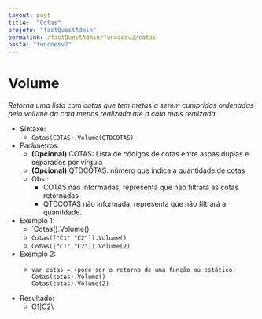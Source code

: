 ```yaml
---
layout: post
title:  "Cotas"
projeto: "fastQuestAdmin"
permalink: /fastQuestAdmin/funcoesv2/cotas
pasta: "funcoesv2"
---
```


# Volume
*Retorna uma lista com cotas que tem metas a serem cumpridas ordenadas pelo volume da cota menos realizada até a cota mais realizada*

- Sintaxe:
  - `Cotas(COTAS).Volume(QTDCOTAS)`
- Parâmetros:
  - **(Opcional)** COTAS: Lista de códigos de cotas entre aspas duplas e separados por vírgula
  - **(Opcional)** QTDCOTAS: número que indica a quantidade de cotas
  - Obs.: 
      - COTAS não informadas, representa que não filtrará as cotas retornadas
      - QTDCOTAS não informada, representa que não filtrará a quantidade.
- Exemplo 1: 
  - `Cotas().Volume()
  - `Cotas(["C1","C2"]).Volume()`
  - `Cotas(["C1","C2"]).Volume(2)`
- Exemplo 2:
  - <pre>
    <code>var cotas = (pode ser o retorno de uma função ou estático)
    Cotas(cotas).Volume()
    Cotas(cotas).Volume(2)</code>
    </pre>
- Resultado:
  - C1\|C2\
